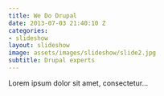 ```yaml
---
title: We Do Drupal
date: 2013-07-03 21:40:10 Z
categories:
- slideshow
layout: slideshow
image: assets/images/slideshow/slide2.jpg
subtitle: Drupal experts
---
```


Lorem ipsum dolor sit amet, consectetur...